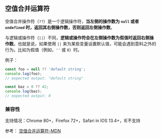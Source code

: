 ## 空值合并运算符

空值合并操作符（`??`）是一个逻辑操作符，**当左侧的操作数为 `null` 或者 `undefined` 时，返回其右侧操作数，否则返回左侧操作数**。

与逻辑或操作符（`||`）不同，**逻辑或操作符会在左侧操作数为假值时返回右侧操作数**。也就是说，如果使用 `||` 来为某些变量设置默认值，可能会遇到意料之外的行为。比如为假值（例如，`''` 或 `0`）时。


例子：
```js
const foo = null ?? 'default string';
console.log(foo);
// expected output: "default string"

const baz = 0 ?? 42;
console.log(baz);
// expected output: 0
```

### 兼容性

支持情况：Chrome 80+，Firefox 72+，Safari in IOS 13.4+，IE不支持

参考： [空值合并运算符-MDN](https://developer.mozilla.org/zh-CN/docs/Web/JavaScript/Reference/Operators/Nullish_coalescing_operator)


